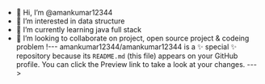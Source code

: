 - 👋 Hi, I’m @amankumar12344
- 👀 I’m interested in data structure
- 🌱 I’m currently learning java full stack
- 💞️ I’m looking to collaborate on project, open source project & codeing problem
!---
amankumar12344/amankumar12344 is a ✨ special ✨ repository because its `README.md` (this file) appears on your GitHub profile.
You can click the Preview link to take a look at your changes.
--->
